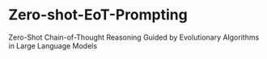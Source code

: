 # Zero-shot-EoT-Prompting
Zero-Shot Chain-of-Thought Reasoning Guided by Evolutionary Algorithms in Large Language Models
